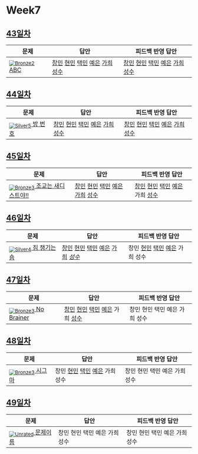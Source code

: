 [Unrated]: https://user-images.githubusercontent.com/33937365/126247607-85783912-c11a-4d50-ac36-8cc7dcb75cd2.png
[Bronze5]: https://user-images.githubusercontent.com/33937365/126247611-e362d727-17a4-4737-a232-5827e185ab7c.png
[Bronze4]: https://user-images.githubusercontent.com/33937365/126247612-89cbc675-e1d4-43a2-950b-1cb014dca697.png
[Bronze3]: https://user-images.githubusercontent.com/33937365/126247613-b8408610-7bc4-40f8-804f-a30a45ddbb68.png
[Bronze2]: https://user-images.githubusercontent.com/33937365/126247614-d85dc6ff-a520-4c00-82bd-eb593b156bd8.png
[Bronze1]: https://user-images.githubusercontent.com/33937365/126247616-04b2ab30-9891-4b7b-8cb4-38e99b97e834.png
[Silver5]: https://user-images.githubusercontent.com/33937365/126247618-38c5c905-672b-4d75-808e-8a7d45ea577d.png
[Silver4]: https://user-images.githubusercontent.com/33937365/126247620-ba2d1b96-b0aa-4b88-80c5-71569c69bbc3.png
[Silver3]: https://user-images.githubusercontent.com/33937365/126247621-1b55b7f4-3a79-4348-8a63-f00c1813853e.png
[Silver2]: https://user-images.githubusercontent.com/33937365/126247622-a83b30a9-6618-4593-b775-6f6730afd3f6.png
[Silver1]: https://user-images.githubusercontent.com/33937365/126247625-8d82f8ab-6f95-4ef8-a243-be31f548596e.png

# Week7

## [43일차](Day43)

| 문제                 | 답안 | 피드백 반영 답안 |
| -------------------- | ---- | ---------------- |
| [<sub>![Bronze2]</sub> ABC](https://www.acmicpc.net/problem/3047) | [창민](Day43/kcm_3047.java) [현민](Day43/shm_3047.java) [택민](Day43/kcm_3047.java) [예은](Day43/lye_3047.py) [가희](Day43/kkh_3047.py) [성수](Day43/ass_3047.java) | [창민](Day43/kcm_fb_3047.java) [현민](Day43/shm_3047_fb.java) [택민](Day43/jtm_fb_3047.java) [예은](Day43/lye_3047.py) [가희](Day43/kkh_fb_3047.py) [성수](Day43/ass_3047_fb.java)     

## [44일차](Day44)

| 문제                 | 답안 | 피드백 반영 답안 |
| -------------------- | ---- | ---------------- |
| [<sub>![Silver5]</sub> 방 번호](https://www.acmicpc.net/problem/1475) | [창민](Day44/kcm_1475.java) [현민](Day44/shm_1475.java) [택민](Day44/jtm_1475.java) [예은](Day44/lye_1475.py) [가희](Day44/kkh_1475.py) [성수](Day44/ass_1475.java) | [창민](Day44/kcm_fb_1475.java) [현민](Day44/shm_1475.java) [택민](Day44/jtm_1475.java) [예은](Day44/lye_1475.py) [가희](Day44/kkh_1475.py) [성수](Day44/ass_fb_1475.java)             |

## [45일차](Day45)

| 문제                 | 답안 | 피드백 반영 답안 |
| -------------------- | ---- | ---------------- |
| [<sub>![Bronze3]</sub> 조교는 새디스트야!!](https://www.acmicpc.net/problem/14656) | [창민](Day45/kcm_14656.java) [현민](Day45/shm_14656.java) [택민](Day45/jtm_14656.java) [예은](Day45/lye_14656.py) [가희](Day45/kkh_14656.py) [성수](Day45/ass_14656.java) | [창민](Day45/kcm_fb_14656.java) [현민](Day45/shm_14656.java) [택민](Day45/jtm_14656.java) [예은](Day45/lye_14656.py) 가희 [성수](Day45/ass_14656.java)             |

## [46일차](Day46)

| 문제                 | 답안 | 피드백 반영 답안 |
| -------------------- | ---- | ---------------- |
| [<sub>![Silver4]</sub> 짐 챙기는 숌](https://www.acmicpc.net/problem/1817) | [창민](Day46/kcm_1817.java) [현민](Day46/shm_1817.java) [택민](Day46/jtm_1817.java) [예은](Day46/lye_1817.py) [가희](Day46/kkh_1817.py) *[성수](Day46/ass_1817.java)* | 창민 [현민](Day46/shm_1817.java) [택민](Day46/jtm_1817.java) [예은](Day46/lye_1817.py) 가희 성수             |

## [47일차](Day47)

| 문제                 | 답안 | 피드백 반영 답안 |
| -------------------- | ---- | ---------------- |
| [<sub>![Bronze3]</sub> No Brainer](https://www.acmicpc.net/problem/4562) | [창민](Day47/kcm_4562.java) [현민](Day47/shm_4562.java) [택민](Day47/jtm_4562.java) [예은](Day47/lye_4562.py) 가희 [성수](Day47/ass_4562.java) | 창민 현민 택민 예은 가희 성수             |

## [48일차](Day48)

| 문제                 | 답안 | 피드백 반영 답안 |
| -------------------- | ---- | ---------------- |
| [<sub>![Bronze3]</sub> 시그마](https://www.acmicpc.net/problem/2355) | 창민 [현민](Day48/shm_2355.java) [택민](Day48/jtm_2355.java) [예은](Day48/lye_2355.py) 가희 성수 | 창민 현민 택민 예은 가희 성수             |

## [49일차](Day49)

| 문제                 | 답안 | 피드백 반영 답안 |
| -------------------- | ---- | ---------------- |
| [<sub>![Unrated]</sub> 문제이름](문제링크) | 창민 현민 택민 예은 가희 성수 | 창민 현민 택민 예은 가희 성수             |
